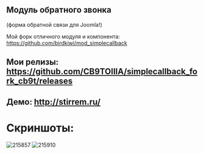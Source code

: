 ## Модуль обратного звонка 
(форма обратной связи для Joomla!)

Мой форк отличного модуля и компонента: https://github.com/birdkiwi/mod_simplecallback

## Мои релизы: https://github.com/CB9TOIIIA/simplecallback_fork_cb9t/releases

## Демо: http://stirrem.ru/

# Скриншоты:

![215857](https://cloud.githubusercontent.com/assets/1074710/21390161/7a26f276-c796-11e6-983c-635cb9e070c2.png)
![215910](https://cloud.githubusercontent.com/assets/1074710/21390162/7a40f518-c796-11e6-9a8c-38e5c9e697f3.png)

